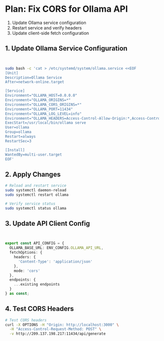# Plan: Fix CORS for Ollama API

1. Update Ollama service configuration
2. Restart service and verify headers
3. Update client-side fetch configuration

## 1. Update Ollama Service Configuration

```bash


sudo bash -c 'cat > /etc/systemd/system/ollama.service <<EOF
[Unit]
Description=Ollama Service
After=network-online.target

[Service]
Environment="OLLAMA_HOST=0.0.0.0"
Environment="OLLAMA_ORIGINS=*"
Environment="OLLAMA_CORS_ORIGINS=*"
Environment="OLLAMA_PORT=11434"
Environment="OLLAMA_LOG_LEVEL=info"
Environment="OLLAMA_HEADERS=Access-Control-Allow-Origin:*,Access-Control-Allow-Methods:GET POST OPTIONS,Access-Control-Allow-Headers:*"
ExecStart=/usr/local/bin/ollama serve
User=ollama
Group=ollama
Restart=always
RestartSec=3

[Install]
WantedBy=multi-user.target
EOF'
```

## 2. Apply Changes

```bash
# Reload and restart service
sudo systemctl daemon-reload
sudo systemctl restart ollama

# Verify service status
sudo systemctl status ollama
```

## 3. Update API Client Config

```typescript


export const API_CONFIG = {
  OLLAMA_BASE_URL: ENV_CONFIG.OLLAMA_API_URL,
  fetchOptions: {
    headers: {
      'Content-Type': 'application/json'
    },
    mode: 'cors'
  },
  endpoints: {
    ...existing endpoints
  }
} as const;
```

## 4. Test CORS Headers

```bash
# Test CORS headers
curl -X OPTIONS -H "Origin: http://localhost:3000" \
  -H "Access-Control-Request-Method: POST" \
  -v http://209.137.198.217:11434/api/generate
```